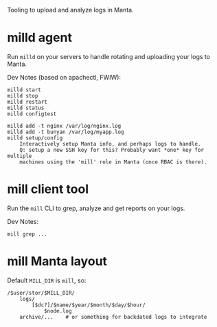 Tooling to upload and analyze logs in Manta.

# milld agent

Run `milld` on your servers to handle rotating and uploading your
logs to Manta.

Dev Notes (based on apachectl, FWIW):

    milld start
    milld stop
    milld restart
    milld status
    milld configtest

    milld add -t nginx /var/log/nginx.log
    milld add -t bunyan /var/log/myapp.log
    milld setup/config
        Interactively setup Manta info, and perhaps logs to handle.
        Q: setup a new SSH key for this? Probably want *one* key for multiple
        machines using the 'mill' role in Manta (once RBAC is there).


# mill client tool

Run the `mill` CLI to grep, analyze and get reports on your logs.

Dev Notes:

    mill grep ...



# mill Manta layout

Default `MILL_DIR` is `mill`, so:

    /$user/stor/$MILL_DIR/
        logs/
            [$dc?]/$name/$year/$month/$day/$hour/
                $node.log
        archive/...    # or something for backdated logs to integrate
